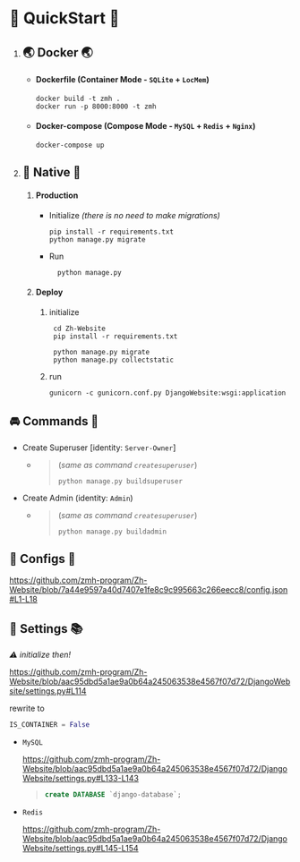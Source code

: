 # 🍉 QuickStart 🍎
1. ## 🌏 Docker 🌏
   - #### Dockerfile (Container Mode - `SQLite` + `LocMem`)
     ```commandline
     docker build -t zmh .
     docker run -p 8000:8000 -t zmh
     ```
   - #### Docker-compose (Compose Mode - `MySQL` + `Redis` + `Nginx`)
     ```commandline
     docker-compose up
     ```
2. ## 🍏 Native 🍏
    1. #### Production
       - Initialize
          *(there is no need to make migrations)*
          ```commandline
          pip install -r requirements.txt
          python manage.py migrate
          ```
       - Run
          ```commandline
            python manage.py
          ```

   2. #### Deploy
      1. initialize
         ```commandline
          cd Zh-Website
          pip install -r requirements.txt

          python manage.py migrate
          python manage.py collectstatic
         ```
      2. run
         ```commandline
         gunicorn -c gunicorn.conf.py DjangoWebsite:wsgi:application
         ```

## 🚘 Commands 🚜
- Create Superuser [identity: `Server-Owner`]
  - >(*same as command `createsuperuser`*)
    >```commandline
    >python manage.py buildsuperuser
    >```
- Create Admin (identity: `Admin`)
  - >(*same as command `createsuperuser`*)
    >```commandline
    >python manage.py buildadmin
    >```


## 📮 Configs 🎨

https://github.com/zmh-program/Zh-Website/blob/7a44e9597a40d7407e1fe8c9c995663c266eecc8/config.json#L1-L18

## 📕 Settings 📚

*⚠ initialize then!*

https://github.com/zmh-program/Zh-Website/blob/aac95dbd5a1ae9a0b64a245063538e4567f07d72/DjangoWebsite/settings.py#L114

rewrite to

```python
IS_CONTAINER = False
```

- `MySQL`

  https://github.com/zmh-program/Zh-Website/blob/aac95dbd5a1ae9a0b64a245063538e4567f07d72/DjangoWebsite/settings.py#L133-L143

  > ```sql
  > create DATABASE `django-database`;
  > ```
  >
- `Redis`

  https://github.com/zmh-program/Zh-Website/blob/aac95dbd5a1ae9a0b64a245063538e4567f07d72/DjangoWebsite/settings.py#L145-L154
